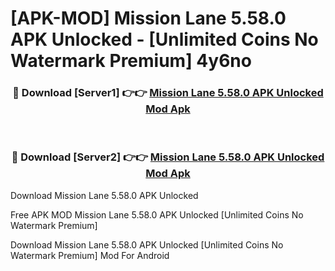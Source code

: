 # [APK-MOD] Mission Lane 5.58.0 APK Unlocked - [Unlimited Coins No Watermark Premium] 4y6no



<div align="center">
<h3>🔴 Download [Server1] 👉👉 <a href="https://momento.my/?title=Mission_Lane_5.58.0_APK_Unlocked">Mission Lane 5.58.0 APK Unlocked Mod Apk</a></h3><br>

<h3>🔴 Download [Server2] 👉👉 <a href="https://momento.my/?title=Mission_Lane_5.58.0_APK_Unlocked">Mission Lane 5.58.0 APK Unlocked Mod Apk</a></h3>
</div>



Download Mission Lane 5.58.0 APK Unlocked 

Free APK MOD Mission Lane 5.58.0 APK Unlocked [Unlimited Coins No Watermark Premium]

Download Mission Lane 5.58.0 APK Unlocked [Unlimited Coins No Watermark Premium] Mod For Android
